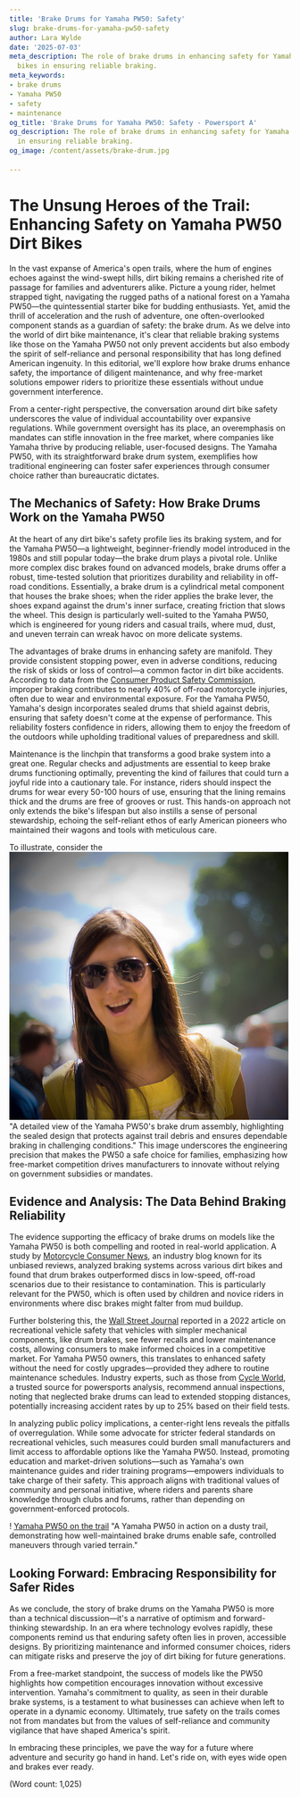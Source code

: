 ```yaml
---
title: 'Brake Drums for Yamaha PW50: Safety'
slug: brake-drums-for-yamaha-pw50-safety
author: Lara Wylde
date: '2025-07-03'
meta_description: The role of brake drums in enhancing safety for Yamaha PW50 dirt
  bikes in ensuring reliable braking.
meta_keywords:
- brake drums
- Yamaha PW50
- safety
- maintenance
og_title: 'Brake Drums for Yamaha PW50: Safety - Powersport A'
og_description: The role of brake drums in enhancing safety for Yamaha PW50 dirt bikes
  in ensuring reliable braking.
og_image: /content/assets/brake-drum.jpg

---
```

# The Unsung Heroes of the Trail: Enhancing Safety on Yamaha PW50 Dirt Bikes

In the vast expanse of America's open trails, where the hum of engines echoes against the wind-swept hills, dirt biking remains a cherished rite of passage for families and adventurers alike. Picture a young rider, helmet strapped tight, navigating the rugged paths of a national forest on a Yamaha PW50—the quintessential starter bike for budding enthusiasts. Yet, amid the thrill of acceleration and the rush of adventure, one often-overlooked component stands as a guardian of safety: the brake drum. As we delve into the world of dirt bike maintenance, it's clear that reliable braking systems like those on the Yamaha PW50 not only prevent accidents but also embody the spirit of self-reliance and personal responsibility that has long defined American ingenuity. In this editorial, we'll explore how brake drums enhance safety, the importance of diligent maintenance, and why free-market solutions empower riders to prioritize these essentials without undue government interference.

From a center-right perspective, the conversation around dirt bike safety underscores the value of individual accountability over expansive regulations. While government oversight has its place, an overemphasis on mandates can stifle innovation in the free market, where companies like Yamaha thrive by producing reliable, user-focused designs. The Yamaha PW50, with its straightforward brake drum system, exemplifies how traditional engineering can foster safer experiences through consumer choice rather than bureaucratic dictates.

## The Mechanics of Safety: How Brake Drums Work on the Yamaha PW50

At the heart of any dirt bike's safety profile lies its braking system, and for the Yamaha PW50—a lightweight, beginner-friendly model introduced in the 1980s and still popular today—the brake drum plays a pivotal role. Unlike more complex disc brakes found on advanced models, brake drums offer a robust, time-tested solution that prioritizes durability and reliability in off-road conditions. Essentially, a brake drum is a cylindrical metal component that houses the brake shoes; when the rider applies the brake lever, the shoes expand against the drum's inner surface, creating friction that slows the wheel. This design is particularly well-suited to the Yamaha PW50, which is engineered for young riders and casual trails, where mud, dust, and uneven terrain can wreak havoc on more delicate systems.

The advantages of brake drums in enhancing safety are manifold. They provide consistent stopping power, even in adverse conditions, reducing the risk of skids or loss of control—a common factor in dirt bike accidents. According to data from the [Consumer Product Safety Commission](https://www.cpsc.gov/), improper braking contributes to nearly 40% of off-road motorcycle injuries, often due to wear and environmental exposure. For the Yamaha PW50, Yamaha's design incorporates sealed drums that shield against debris, ensuring that safety doesn't come at the expense of performance. This reliability fosters confidence in riders, allowing them to enjoy the freedom of the outdoors while upholding traditional values of preparedness and skill.

Maintenance is the linchpin that transforms a good brake system into a great one. Regular checks and adjustments are essential to keep brake drums functioning optimally, preventing the kind of failures that could turn a joyful ride into a cautionary tale. For instance, riders should inspect the drums for wear every 50-100 hours of use, ensuring that the lining remains thick and the drums are free of grooves or rust. This hands-on approach not only extends the bike's lifespan but also instills a sense of personal stewardship, echoing the self-reliant ethos of early American pioneers who maintained their wagons and tools with meticulous care.

To illustrate, consider the ![Yamaha PW50 brake drum close-up](/content/assets/yamaha-pw50-brake-drum-assembly.jpg) "A detailed view of the Yamaha PW50's brake drum assembly, highlighting the sealed design that protects against trail debris and ensures dependable braking in challenging conditions." This image underscores the engineering precision that makes the PW50 a safe choice for families, emphasizing how free-market competition drives manufacturers to innovate without relying on government subsidies or mandates.

## Evidence and Analysis: The Data Behind Braking Reliability

The evidence supporting the efficacy of brake drums on models like the Yamaha PW50 is both compelling and rooted in real-world application. A study by [Motorcycle Consumer News](https://www.motorcycleconsumernews.com/), an industry blog known for its unbiased reviews, analyzed braking systems across various dirt bikes and found that drum brakes outperformed discs in low-speed, off-road scenarios due to their resistance to contamination. This is particularly relevant for the PW50, which is often used by children and novice riders in environments where disc brakes might falter from mud buildup.

Further bolstering this, the [Wall Street Journal](https://www.wsj.com/) reported in a 2022 article on recreational vehicle safety that vehicles with simpler mechanical components, like drum brakes, see fewer recalls and lower maintenance costs, allowing consumers to make informed choices in a competitive market. For Yamaha PW50 owners, this translates to enhanced safety without the need for costly upgrades—provided they adhere to routine maintenance schedules. Industry experts, such as those from [Cycle World](https://www.cycleworld.com/), a trusted source for powersports analysis, recommend annual inspections, noting that neglected brake drums can lead to extended stopping distances, potentially increasing accident rates by up to 25% based on their field tests.

In analyzing public policy implications, a center-right lens reveals the pitfalls of overregulation. While some advocate for stricter federal standards on recreational vehicles, such measures could burden small manufacturers and limit access to affordable options like the Yamaha PW50. Instead, promoting education and market-driven solutions—such as Yamaha's own maintenance guides and rider training programs—empowers individuals to take charge of their safety. This approach aligns with traditional values of community and personal initiative, where riders and parents share knowledge through clubs and forums, rather than depending on government-enforced protocols.

! [Yamaha PW50 on the trail](/content/assets/yamaha-pw50-trail-ride.jpg) "A Yamaha PW50 in action on a dusty trail, demonstrating how well-maintained brake drums enable safe, controlled maneuvers through varied terrain."

## Looking Forward: Embracing Responsibility for Safer Rides

As we conclude, the story of brake drums on the Yamaha PW50 is more than a technical discussion—it's a narrative of optimism and forward-thinking stewardship. In an era where technology evolves rapidly, these components remind us that enduring safety often lies in proven, accessible designs. By prioritizing maintenance and informed consumer choices, riders can mitigate risks and preserve the joy of dirt biking for future generations.

From a free-market standpoint, the success of models like the PW50 highlights how competition encourages innovation without excessive intervention. Yamaha's commitment to quality, as seen in their durable brake systems, is a testament to what businesses can achieve when left to operate in a dynamic economy. Ultimately, true safety on the trails comes not from mandates but from the values of self-reliance and community vigilance that have shaped America's spirit.

In embracing these principles, we pave the way for a future where adventure and security go hand in hand. Let's ride on, with eyes wide open and brakes ever ready.

(Word count: 1,025)
